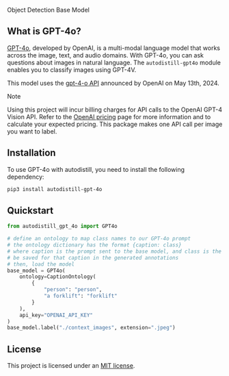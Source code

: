 <span class="od-button">Object Detection</span>
<span class="bm-button">Base Model</span>

## What is GPT-4o?

[GPT-4o](https://openai.com/index/hello-gpt-4o/), developed by OpenAI, is a multi-modal language model that works across the image, text, and audio domains. With GPT-4o, you can ask questions about images in natural language. The `autodistill-gpt4o` module enables you to classify images using GPT-4V.

This model uses the [gpt-4-o API](https://platform.openai.com/docs/guides/vision) announced by OpenAI on May 13th, 2024.

> [!NOTE]  
> Using this project will incur billing charges for API calls to the OpenAI GPT-4 Vision API.
> Refer to the [OpenAI pricing](https://openai.com/pricing) page for more information and to calculate your expected pricing. This package makes one API call per image you want to label.

## Installation

To use GPT-4o with autodistill, you need to install the following dependency:

```bash
pip3 install autodistill-gpt-4o
```

## Quickstart

```python
from autodistill_gpt_4o import GPT4o

# define an ontology to map class names to our GPT-4o prompt
# the ontology dictionary has the format {caption: class}
# where caption is the prompt sent to the base model, and class is the label that will
# be saved for that caption in the generated annotations
# then, load the model
base_model = GPT4o(
    ontology=CaptionOntology(
        {
            "person": "person",
            "a forklift": "forklift"
        }
    ),
    api_key="OPENAI_API_KEY"
)
base_model.label("./context_images", extension=".jpeg")
```

## License

This project is licensed under an [MIT license](https://github.com/autodistill/autodistill-gpt-4o/blob/main/LICENSE).